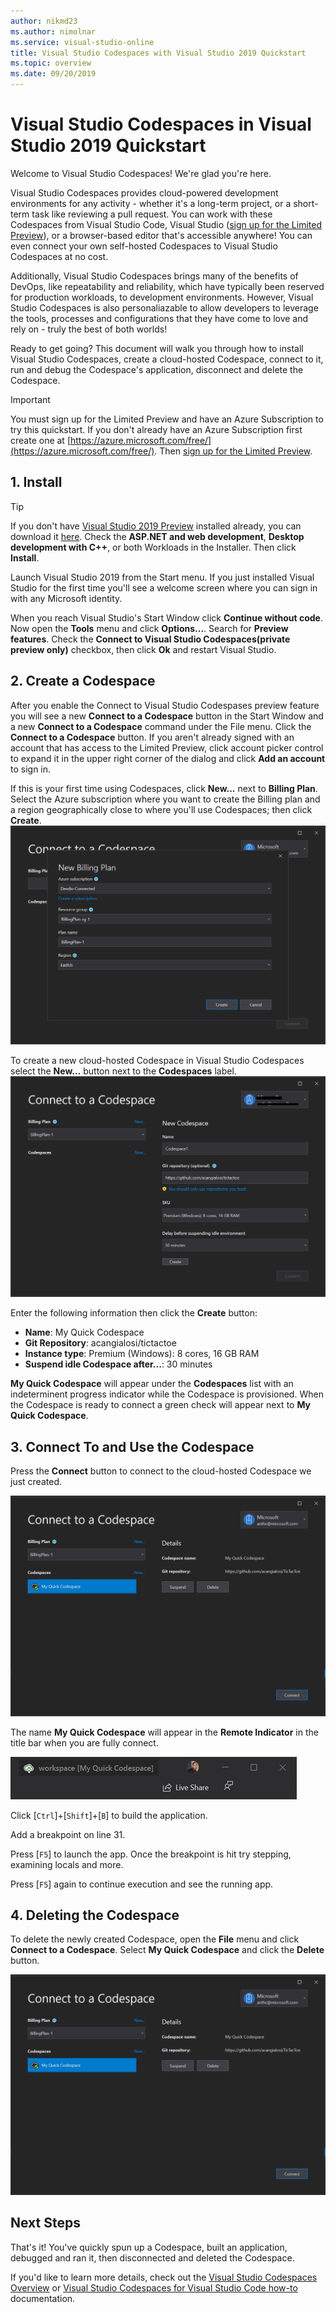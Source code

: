 ```yaml
---
author: nikmd23
ms.author: nimolnar
ms.service: visual-studio-online
title: Visual Studio Codespaces with Visual Studio 2019 Quickstart
ms.topic: overview
ms.date: 09/20/2019
---
```


# Visual Studio Codespaces in Visual Studio 2019 Quickstart

Welcome to Visual Studio Codespaces! We're glad you're here. 

Visual Studio Codespaces provides cloud-powered development environments for any activity - whether it's a long-term project, or a short-term task like reviewing a pull request. You can work with these Codespaces from Visual Studio Code, Visual Studio ([sign up for the Limited Preview](https://aka.ms/vsfutures-signup)), or a browser-based editor that's accessible anywhere! You can even connect your own self-hosted Codespaces to Visual Studio Codespaces at no cost.

Additionally, Visual Studio Codespaces brings many of the benefits of DevOps, like repeatability and reliability, which have typically been reserved for production workloads, to development environments. However, Visual Studio Codespaces is also personaliazable to allow developers to leverage the tools, processes and configurations that they have come to love and rely on - truly the best of both worlds!

Ready to get going? This document will walk you through how to install Visual Studio Codespaces, create a cloud-hosted Codespace, connect to it, run and debug the Codespace's application, disconnect and delete the Codespace.

> [!IMPORTANT]
> You must sign up for the Limited Preview and have an Azure Subscription to try this quickstart. If you don't already have an Azure Subscription first create one at [https://azure.microsoft.com/free/](https://azure.microsoft.com/free/). Then [sign up for the Limited Preview](https://aka.ms/vsfutures-signup).

## 1. Install

> [!TIP]
> If you don't have [Visual Studio 2019 Preview](http://aka.ms/vspreview) installed already, you can download it [here](http://aka.ms/vspreview). Check the **ASP.NET and web development**, **Desktop development with C++**, or both Workloads in the Installer. Then click **Install**.

Launch Visual Studio 2019 from the Start menu. If you just installed Visual Studio for the first time you'll see a welcome screen where you can sign in with any Microsoft identity.

When you reach Visual Studio's Start Window click **Continue without code**. Now open the **Tools** menu and click **Options...**. Search for **Preview features**. Check the **Connect to Visual Studio Codespaces(private preview only)** checkbox, then click **Ok** and restart Visual Studio.

## 2. Create a Codespace

After you enable the Connect to Visual Studio Codespases preview feature you will see a new **Connect to a Codespace** button in the Start Window and a new **Connect to a Codespace** command under the File menu. Click the **Connect to a Codespace** button. If you aren't already signed with an account that has access to the Limited Preview, click account picker control to expand it in the upper right corner of the dialog and click **Add an account** to sign in.

If this is your first time using Codespaces, click **New...** next to **Billing Plan**. Select the Azure subscription where you want to create the Billing plan and a region geographically close to where you'll use Codespaces; then click **Create**.
![Create a billing plan](../images/vside-quickstart-01.png)

To create a new cloud-hosted Codespace in Visual Studio Codespaces select the **New...** button next to the **Codespaces** label. 
![Create a new Codespace](../images/vside-quickstart-02.png)

Enter the following information then click the **Create** button:

- **Name**: My Quick Codespace
- **Git Repository**: acangialosi/tictactoe
- **Instance type**: Premium (Windows): 8 cores, 16 GB RAM
- **Suspend idle Codespace after...**: 30 minutes

**My Quick Codespace** will appear under the **Codespaces** list with an indeterminent progress indicator while the Codespace is provisioned. When the Codespace is ready to connect a green check will appear next to **My Quick Codespace**.

## 3. Connect To and Use the Codespace

Press the **Connect** button to connect to the cloud-hosted Codespace we just created. 

![Connect to a Codespace](../images/vside-quickstart-03.png)

The name **My Quick Codespace** will appear in the **Remote Indicator** in the title bar when you are fully connect.

![Connected Codespace](../images/vside-quickstart-04.png)

Click [`Ctrl`]+[`Shift`]+[`B`] to build the application.

Add a breakpoint on line 31.

Press [`F5`] to launch the app. Once the breakpoint is hit try stepping, examining locals and more.

Press [`F5`] again to continue execution and see the running app.

## 4. Deleting the Codespace

To delete the newly created Codespace, open the **File** menu and click **Connect to a Codespace**. Select **My Quick Codespace** and click the **Delete** button.

![Delete a Codespace](../images/vside-quickstart-03.png)

## Next Steps

That's it! You've quickly spun up a Codespace, built an application, debugged and ran it, then disconnected and deleted the Codespace.

If you'd like to learn more details, check out the [Visual Studio Codespaces Overview](../overview/what-is-vsonline.md) or [Visual Studio Codespaces for Visual Studio Code how-to](../how-to/vscode.md) documentation.
